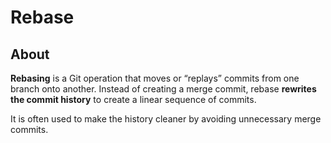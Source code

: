 # Rebase

## About

**Rebasing** is a Git operation that moves or “replays” commits from one branch onto another. Instead of creating a merge commit, rebase **rewrites the commit history** to create a linear sequence of commits.

It is often used to make the history cleaner by avoiding unnecessary merge commits.
